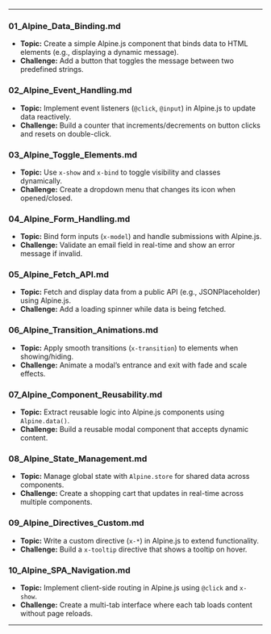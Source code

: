 
---

### **01_Alpine_Data_Binding.md**  
- **Topic:** Create a simple Alpine.js component that binds data to HTML elements (e.g., displaying a dynamic message).  
- **Challenge:** Add a button that toggles the message between two predefined strings.  

### **02_Alpine_Event_Handling.md**  
- **Topic:** Implement event listeners (`@click`, `@input`) in Alpine.js to update data reactively.  
- **Challenge:** Build a counter that increments/decrements on button clicks and resets on double-click.  

### **03_Alpine_Toggle_Elements.md**  
- **Topic:** Use `x-show` and `x-bind` to toggle visibility and classes dynamically.  
- **Challenge:** Create a dropdown menu that changes its icon when opened/closed.  

### **04_Alpine_Form_Handling.md**  
- **Topic:** Bind form inputs (`x-model`) and handle submissions with Alpine.js.  
- **Challenge:** Validate an email field in real-time and show an error message if invalid.  

### **05_Alpine_Fetch_API.md**  
- **Topic:** Fetch and display data from a public API (e.g., JSONPlaceholder) using Alpine.js.  
- **Challenge:** Add a loading spinner while data is being fetched.  

### **06_Alpine_Transition_Animations.md**  
- **Topic:** Apply smooth transitions (`x-transition`) to elements when showing/hiding.  
- **Challenge:** Animate a modal’s entrance and exit with fade and scale effects.  

### **07_Alpine_Component_Reusability.md**  
- **Topic:** Extract reusable logic into Alpine.js components using `Alpine.data()`.  
- **Challenge:** Build a reusable modal component that accepts dynamic content.  

### **08_Alpine_State_Management.md**  
- **Topic:** Manage global state with `Alpine.store` for shared data across components.  
- **Challenge:** Create a shopping cart that updates in real-time across multiple components.  

### **09_Alpine_Directives_Custom.md**  
- **Topic:** Write a custom directive (`x-*`) in Alpine.js to extend functionality.  
- **Challenge:** Build a `x-tooltip` directive that shows a tooltip on hover.  

### **10_Alpine_SPA_Navigation.md**  
- **Topic:** Implement client-side routing in Alpine.js using `@click` and `x-show`.  
- **Challenge:** Create a multi-tab interface where each tab loads content without page reloads.  

---